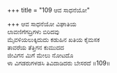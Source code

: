 +++
title = "109 ಆವ ಸಾಧನೆಯೋ"

+++
ಆವ ಸಾಧನೆಯೋ ವಿಘಾತಿಯ  
ಲಾವಣಿಗೆಗದ್ರಿಗಳು ಬಿರಿದವು  
ಮೈವಳಿಯಲುಕ್ಕಿದುದು ಕಡುಹಿನ ಖತಿಯ ಕೈಮಸಕ  
ತಾವರೆಯ ತೆತ್ತಿಗನ ಕುಮುದದ  
ಜೀವಿಗನ ಮಿಗೆ ಮೇಲು ನೋಟದೊ  
ಳಾ ವಿಗಡರುಗಳಡಸಿ ತಿವಿದಾಡಿದರು ಬೇಸರದೆ     ॥109॥